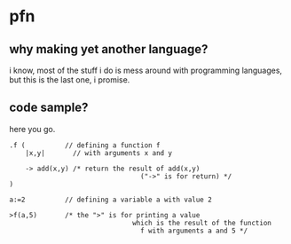 # pfn

## why making yet another language?

i know, most of the stuff i do is mess around with
programming languages, but this is the last one, i
promise.

## code sample?

here you go.

```
.f (          // defining a function f
	|x,y|       // with arguments x and y

	-> add(x,y) /* return the result of add(x,y)
								 ("->" is for return) */
)

a:=2          // defining a variable a with value 2

>f(a,5)       /* the ">" is for printing a value
							   which is the result of the function
								 f with arguments a and 5 */
```

